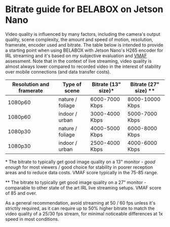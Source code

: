 Bitrate guide for BELABOX on Jetson Nano
========================================

Video quality is influenced by many factors, including the camera's output quality, scene complexity, the amount and speed of motion, resolution, framerate, encoder used and bitrate. The table below is intended to provide a starting point when using BELABOX with Jetson Nano's H265 encoder for IRL streaming and it's based on my subjective evaluation and [VMAF](https://github.com/Netflix/vmaf) assessment. Note that in the context of live streaming, video quality is almost always lower compared to recorded video in the interest of stability over mobile connections (and data transfer costs).

| Resolution and framerate | Type of scene    | Bitrate (13" size)* | Bitrate (27" size) ** |
| ------------------------ | ---------------- | ------------------- | --------------------- |
| 1080p60                  | nature / foliage | 6000-7000 Kbps      | 8000-10000 Kbps       |
| 1080p60                  | indoor / urban   | 3000-4000 Kbps      | 5000-7000 Kbps        |
| 1080p30                  | nature / foliage | 4000-5000 Kbps      | 6000-8000 Kbps        |
| 1080p30                  | indoor / urban   | 2500-4000 Kbps      | 4000-6000 Kbps        |

\*  The bitrate to typically get good image quality on a 13" monitor - *good enough* for most viewers / good choice for stability in poorer reception areas and to reduce data costs. VMAF score typically in the 75-85 range.

\*\* The bitrate to typically get good image quality on a 27" monitor - comparable to other state of the art IRL live streaming setups. VMAF score of 85 and over.

As a general recommendation, avoid streaming at 50 / 60 fps unless it's strictily required, as it can require up to 50% higher bitrate to match the video quality of a 25/30 fps stream, for minimal noticeable differences at 1x speed in most conditions.
